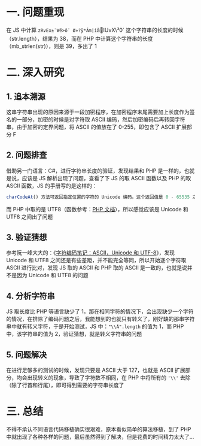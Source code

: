 # 一. 问题重现

在 JS 中计算 `zRvEx±¯Wë>ô¯ Ø»?ÿ*Âm|i`ãIUvX\\³0` 这个字符串的长度的时候（str.length），结果为 38，而在 PHP 中计算这个字符串的长度（mb_strlen(str)），则是 39，多出了 1

# 二. 深入研究

## 1. 追本溯源

这串字符串出现的原因来源于一段加密程序，在加密程序末尾需要加上长度作为签名的一部分，加密的时候是对字符取 ASCII 编码，然后加密编码后再转回字符串，由于加密的定界问题，将 ASCII 的值放在了 0-255，即包含了 ASCII 扩展部分 F

## 2. 问题排查

借助另一门语言：C#，进行字符串长度的验证，发现结果和 PHP 是一样的，也就是说，应该是 JS 解析出现了问题，查看了下 JS 的取 ASCII 函数以及 PHP 的取 ASCII 函数，JS 的手册写的是这样的：

```js
charCodeAt() 方法可返回指定位置的字符的 Unicode 编码。这个返回值是 0 - 65535 之间的整数。
```

而 PHP 中取的是 UTF8（函数参考：[PHP 文档](http://php.net/manual/zh/function.ord.php#109812)），所以感觉应该是 Unicode 和 UTF8 之间出了问题

## 3. 验证猜想

参考阮一峰大大的：《[字符编码笔记：ASCII，Unicode 和 UTF-8](http://www.ruanyifeng.com/blog/2007/10/ascii_unicode_and_utf-8.html)》，发现 Unicode 和 UTF8 之间还是有些差距，并不能完全等同，所以开始逐个字符取 ASCII 进行比对，发现 JS 取的 ASCII 和 PHP 取的 ASCII 是一致的，也就是说并不是因为 Unicode 和 UTF8 的问题

## 4. 分析字符串

JS 取长度比 PHP 等语言缺少了 1，那在相同字符的情况下，会出现缺少一个字符的情况，在排除了编码问题之后，我能想到的也就只有转义了，刚好缺的那串字符串中就有转义字符，于是开始测试，JS 中：`"\\Â".length` 的值为 1，而 PHP 中，该字符串的值为 2，验证猜想，就是转义字符串的问题

## 5. 问题解决

在进行足够多的测试的时候，发现只要是 ASCII 大于 127，也就是 ASCII 扩展部分，均会出现转义的现象，导致了字符数不相同，在 PHP 中将所有的 `'\\'` 去除（除了行首和行尾），即可得到需要的字符串长度了

# 三. 总结

不得不承认不同语言代码移植确实很艰难，原本看似简单的算法移植，到了 PHP 中就出现了各种各样的问题，最后虽然得到了解决，但是花费的时间精力太大了...
